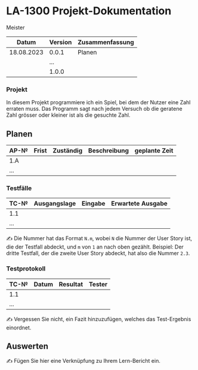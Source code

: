 # LA-1300 Projekt-Dokumentation

Meister

| Datum | Version | Zusammenfassung                                              |
| ----- | ------- | ------------------------------------------------------------ |
|   18.08.2023    | 0.0.1   | Planen |
|       | ...     |                                                              |
|       | 1.0.0   |                                                              |


### Projekt

In diesem Projekt programmiere ich ein Spiel, bei dem der Nutzer eine Zahl erraten muss. Das Programm sagt nach jedem Versuch ob die geratene Zahl grösser oder kleiner ist als die gesuchte Zahl.


## Planen

| AP-№ | Frist | Zuständig | Beschreibung | geplante Zeit |
| ---- | ----- | --------- | ------------ | ------------- |
| 1.A  |       |           |              |               |
| ...  |       |           |              |               |



### Testfälle

| TC-№ | Ausgangslage | Eingabe | Erwartete Ausgabe |
| ---- | ------------ | ------- | ----------------- |
| 1.1  |              |         |                   |
| ...  |              |         |                   |

✍️ Die Nummer hat das Format `N.m`, wobei `N` die Nummer der User Story ist, die der Testfall abdeckt, und `m` von `1` an nach oben gezählt. Beispiel: Der dritte Testfall, der die zweite User Story abdeckt, hat also die Nummer `2.3`.


### Testprotokoll

| TC-№ | Datum | Resultat | Tester |
| ---- | ----- | -------- | ------ |
| 1.1  |       |          |        |
| ...  |       |          |        |

✍️ Vergessen Sie nicht, ein Fazit hinzuzufügen, welches das Test-Ergebnis einordnet.

## Auswerten

✍️ Fügen Sie hier eine Verknüpfung zu Ihrem Lern-Bericht ein.
